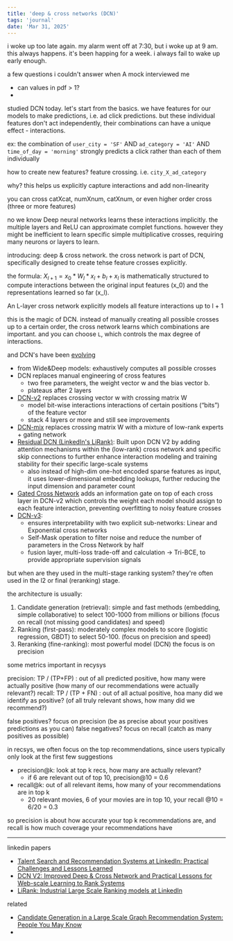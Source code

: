 ```yaml
---
title: 'deep & cross networks (DCN)'
tags: 'journal'
date: 'Mar 31, 2025'
---
```


i woke up too late again. my alarm went off at 7:30, but i woke up at 9 am. this always happens. it's been happing for a week. i always fail to wake up early enough.

a few questions i couldn't answer when A mock interviewed me

- can values in pdf > 1?
-

studied DCN today. let's start from the basics. we have features for our models to make predictions, i.e. ad click predictions. but these individual features don't act independently, their combinations can have a unique effect - interactions.

ex: the combination of `user_city = 'SF'` AND `ad_category = 'AI'` AND `time_of_day = 'morning'` strongly predicts a click rather than each of them individually

how to create new features? feature crossing. i.e. `city_X_ad_category`

why? this helps us explicitly capture interactions and add non-linearity

you can cross catXcat, numXnum, catXnum, or even higher order cross (three or more features)

no we know Deep neural networks learns these interactions implicitly. the multiple layers and ReLU can approximate complet functions. however they might be inefficient to learn specific simple multiplicative crosses, requiring many neurons or layers to learn.

introducing: deep & cross network. the cross network is part of DCN, specifically designed to create tehse feature crosses explicitly.

the formula: $X_{l+1} = x_0 * {W_l * x_l + b_l} + x_l$ is mathematically structured to compute interactions between the original input features (x_0) and the representations learned so far (x_l).

An L-layer cross network explicitly models all feature interactions up to l + 1

this is the magic of DCN. instead of manually creating all possible crosses up to a certain order, the cross network learns which combinations are important. and you can choose `L`, which controls the max degree of interactions.

and DCN's have been [evolving](https://mlfrontiers.substack.com/p/the-rise-of-deep-and-cross-networks)

- from Wide&Deep models: exhaustively computes all possible crosses
- DCN replaces manual engineering of cross features
  - two free parameters, the weight vector w and the bias vector b.
  - plateaus after 2 layers
- [DCN-v2](https://arxiv.org/abs/2008.13535) replaces crossing vector w with crossing matrix W
  - model bit-wise interactions interactions of certain positions (“bits”) of the feature vector
  - stack 4 layers or more and still see improvements
- [DCN-mix](https://arxiv.org/pdf/2008.13535) replaces crossing matrix W with a mixture of low-rank experts + gating network
- [Residual DCN (LinkedIn's LiRank)](https://arxiv.org/pdf/2402.06859): Built upon DCN V2 by adding attention mechanisms within the (low-rank) cross network and specific skip connections to further enhance interaction modeling and training stability for their specific large-scale systems
  - also instead of high-dim one-hot encoded sparse features as input, it uses lower-dimensional embedding lookups, further reducing the input dimension and parameter count
- [Gated Cross Network](https://arxiv.org/abs/2311.04635) adds an information gate on top of each cross layer in DCN-v2 which controls the weight each model should assign to each feature interaction, preventing overfitting to noisy feature crosses
- [DCN-v3](https://arxiv.org/pdf/2407.13349v6):
  - ensures interpretability with two explicit sub-networks: Linear and Exponential cross networks
  - Self-Mask operation to filter noise and reduce the number of parameters in the Cross Network by half
  - fusion layer, multi-loss trade-off and calculation -> Tri-BCE, to provide appropriate supervision signals

but when are they used in the multi-stage ranking system? they're often used in the l2 or final (reranking) stage.

the architecture is usually:

1. Candidate generation (retrieval): simple and fast methods (embedding, simple collaborative) to select 100-1000 from millions or billions (focus on recall (not missing good candidates) and speed)
2. Ranking (first-pass): moderately complex models to score (logistic regression, GBDT) to select 50-100. (focus on precision and speed)
3. Reranking (fine-ranking): most powerful model (DCN) the focus is on precision

some metrics important in recysys

precision: TP / (TP+FP) : out of all predicted positive, how many were actually positive (how many of our recommendations were actually relevant?)
recall: TP / (TP + FN) : out of all actual positive, hoa many did we identify as positive? (of all truly relevant shows, how many did we recommend?)

false positives? focus on precision (be as precise about your positives predictions as you can)
false negatives? focus on recall (catch as many positives as possible)

in recsys, we often focus on the top recommendations, since users typically only look at the first few suggestions

- precision@k: look at top k recs, how many are actually relevant?
  - if 6 are relevant out of top 10, precision@10 = 0.6
- recall@k: out of all relevant items, how many of your recommendations are in top k
  - 20 relevant movies, 6 of your movies are in top 10, your recall @10 = 6/20 = 0.3

so precision is about how accurate your top k recommendations are, and recall is how much coverage your recommendations have

---

linkedin papers

- [Talent Search and Recommendation Systems at LinkedIn: Practical Challenges and Lessons Learned](https://arxiv.org/pdf/1809.06481)
- [DCN V2: Improved Deep & Cross Network and Practical Lessons for Web-scale Learning to Rank Systems](https://arxiv.org/pdf/2008.13535)
- [LiRank: Industrial Large Scale Ranking models at LinkedIn](https://arxiv.org/pdf/2402.06859)

related

- [Candidate Generation in a Large Scale Graph Recommendation System: People You May Know](https://www.linkedin.com/blog/engineering/recommendations/candidate-generation-in-a-large-scale-graph-recommendation-system-people-you-may-know)
-
